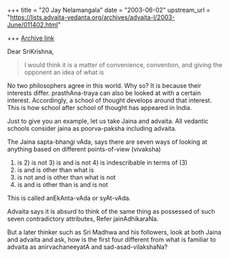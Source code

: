 +++
title = "20 Jay Nelamangala"
date = "2003-06-02"
upstream_url = "https://lists.advaita-vedanta.org/archives/advaita-l/2003-June/011402.html"

+++
[Archive link](https://lists.advaita-vedanta.org/archives/advaita-l/2003-June/011402.html)

Dear SriKrishna,

>I would think it is a matter of convenience,
>convention, and giving the opponent an idea of what is

No two philosophers agree in this world.  Why so?
It is because their interests differ.  prasthAna-traya can also be
looked at with a certain interest.   Accordingly,  a school of
thought develops around that interest.  This is how school after
school of thought has appeared in India.

Just to give you an example,  let us take Jaina and advaita.
All vedantic schools consider jaina as poorva-paksha including
advaita.

The Jaina sapta-bhangi vAda,  says there are seven ways of looking at
anything  based on different points-of-view (vivaksha)
1) is 2) is not 3) is and is not 4) is indescribable in terms of  (3)
5) is and is other than what is
6) is not and is other than what is not
7) is and is other than is and is not

This is called anEkAnta-vAda or syAt-vAda.

Advaita says it is absurd to think of the same thing as possessed of
such seven contradictory attributes,  Refer  jainAdhikaraNa. 

But a later thinker such as Sri Madhwa and his followers, look at both 
Jaina and advaita and ask,  how is the first four different from what is 
familiar to advaita as anirvachaneeyatA and sad-asad-vilakshaNa?   


